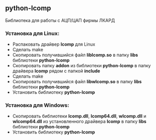 ## python-lcomp ##

Библиотека для работы с АЦП/ЦАП фирмы ЛКАРД

### Установка для Linux: ###

-   Распаковать драйвер **lcomp** для Linux
-   Сделать make
-   Скопировать получившийся файл **liblcomp.so** в папку **libs** библиотеки **python-lcomp**
-   Скопировать папку **addon** из библиотеки **python-lcomp** в папку драйвера **lcomp** рядом с папкой **include**
-   Сделать make
-   Скопировать получившийся файл **libwlcomp.so** в папку **libs** библиотеки **python-lcomp**
-   Установить библиотеку **python-lcomp**

### Установка для Windows: ###

-   Скопировать библиотеки **lcomp.dll**, **lcomp64.dll**, **wlcomp.dll** и **wlcomp64.dll** из установленного драйвера **lcomp** в папку **libs** библиотеки **python-lcomp**
-   Установить библиотеку **python-lcomp**
